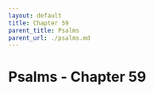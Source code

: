 ```yaml
---
layout: default
title: Chapter 59
parent_title: Psalms
parent_url: ./psalms.md
---
```


# Psalms - Chapter 59

